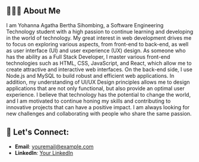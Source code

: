 ## 👩🏻‍💻 About Me

I am Yohanna Agatha Bertha Sihombing, a Software Engineering Technology student with a high passion to continue learning and developing in the world of technology. My great interest in web development drives me to focus on exploring various aspects, from front-end to back-end, as well as user interface (UI) and user experience (UX) design. As someone who has the ability as a Full Stack Developer, I master various front-end technologies such as HTML, CSS, JavaScript, and React, which allow me to create attractive and interactive web interfaces. On the back-end side, I use Node.js and MySQL to build robust and efficient web applications. In addition, my understanding of UI/UX Design principles allows me to design applications that are not only functional, but also provide an optimal user experience. I believe that technology has the potential to change the world, and I am motivated to continue honing my skills and contributing to innovative projects that can have a positive impact. I am always looking for new challenges and collaborating with people who share the same passion.

## 📩 Let's Connect:
- **Email**: [youremail@example.com](yohannaa.bsihombing.com)
- **LinkedIn**: [Your LinkedIn](https://linkedin.com/in/yohanagtha)
